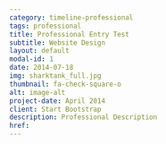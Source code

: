 ```yaml
---
category: timeline-professional
tags: professional
title: Professional Entry Test
subtitle: Website Design
layout: default
modal-id: 1
date: 2014-07-18
img: sharktank_full.jpg
thumbnail: fa-check-square-o
alt: image-alt
project-date: April 2014
client: Start Bootstrap
description: Professional Description
href:
---
```

